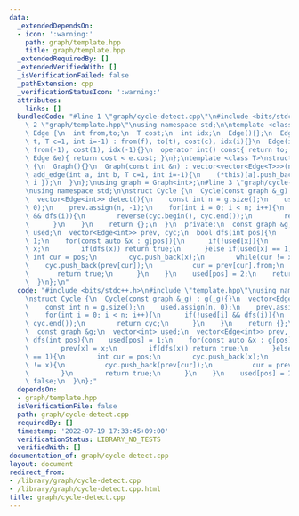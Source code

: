```yaml
---
data:
  _extendedDependsOn:
  - icon: ':warning:'
    path: graph/template.hpp
    title: graph/template.hpp
  _extendedRequiredBy: []
  _extendedVerifiedWith: []
  _isVerificationFailed: false
  _pathExtension: cpp
  _verificationStatusIcon: ':warning:'
  attributes:
    links: []
  bundledCode: "#line 1 \"graph/cycle-detect.cpp\"\n#include <bits/stdc++.h>\n#line\
    \ 2 \"graph/template.hpp\"\nusing namespace std;\n\ntemplate <class T>\nstruct\
    \ Edge {\n  int from,to;\n  T cost;\n  int idx;\n  Edge(){};\n  Edge(int f, int\
    \ t, T c=1, int i=-1) : from(f), to(t), cost(c), idx(i){}\n  Edge(int t) : to(t),\
    \ from(-1), cost(1), idx(-1){}\n  operator int() const{ return to; }\n  bool operator<(const\
    \ Edge &e){ return cost < e.cost; }\n};\ntemplate <class T>\nstruct Graph : vector<vector<Edge<T>>>\
    \ {\n  Graph(){}\n  Graph(const int &n) : vector<vector<Edge<T>>>(n){}\n  void\
    \ add_edge(int a, int b, T c=1, int i=-1){\n    (*this)[a].push_back({ a, b, c,\
    \ i });\n  }\n};\nusing graph = Graph<int>;\n#line 3 \"graph/cycle-detect.cpp\"\
    \nusing namespace std;\n\nstruct Cycle {\n  Cycle(const graph &_g) : g(_g){}\n\
    \  vector<Edge<int>> detect(){\n    const int n = g.size();\n    used.assign(n,\
    \ 0);\n    prev.assign(n, -1);\n    for(int i = 0; i < n; i++){\n      if(!used[i]\
    \ && dfs(i)){\n        reverse(cyc.begin(), cyc.end());\n        return cyc;\n\
    \      }\n    }\n    return {};\n  }\n  private:\n  const graph &g;\n  vector<int>\
    \ used;\n  vector<Edge<int>> prev, cyc;\n  bool dfs(int pos){\n    used[pos] =\
    \ 1;\n    for(const auto &x : g[pos]){\n      if(!used[x]){\n        prev[x] =\
    \ x;\n        if(dfs(x)) return true;\n      }else if(used[x] == 1){\n       \
    \ int cur = pos;\n        cyc.push_back(x);\n        while(cur != x){\n      \
    \    cyc.push_back(prev[cur]);\n          cur = prev[cur].from;\n        }\n \
    \       return true;\n      }\n    }\n    used[pos] = 2;\n    return false;\n\
    \  }\n};\n"
  code: "#include <bits/stdc++.h>\n#include \"template.hpp\"\nusing namespace std;\n\
    \nstruct Cycle {\n  Cycle(const graph &_g) : g(_g){}\n  vector<Edge<int>> detect(){\n\
    \    const int n = g.size();\n    used.assign(n, 0);\n    prev.assign(n, -1);\n\
    \    for(int i = 0; i < n; i++){\n      if(!used[i] && dfs(i)){\n        reverse(cyc.begin(),\
    \ cyc.end());\n        return cyc;\n      }\n    }\n    return {};\n  }\n  private:\n\
    \  const graph &g;\n  vector<int> used;\n  vector<Edge<int>> prev, cyc;\n  bool\
    \ dfs(int pos){\n    used[pos] = 1;\n    for(const auto &x : g[pos]){\n      if(!used[x]){\n\
    \        prev[x] = x;\n        if(dfs(x)) return true;\n      }else if(used[x]\
    \ == 1){\n        int cur = pos;\n        cyc.push_back(x);\n        while(cur\
    \ != x){\n          cyc.push_back(prev[cur]);\n          cur = prev[cur].from;\n\
    \        }\n        return true;\n      }\n    }\n    used[pos] = 2;\n    return\
    \ false;\n  }\n};"
  dependsOn:
  - graph/template.hpp
  isVerificationFile: false
  path: graph/cycle-detect.cpp
  requiredBy: []
  timestamp: '2022-07-19 17:33:45+09:00'
  verificationStatus: LIBRARY_NO_TESTS
  verifiedWith: []
documentation_of: graph/cycle-detect.cpp
layout: document
redirect_from:
- /library/graph/cycle-detect.cpp
- /library/graph/cycle-detect.cpp.html
title: graph/cycle-detect.cpp
---
```

